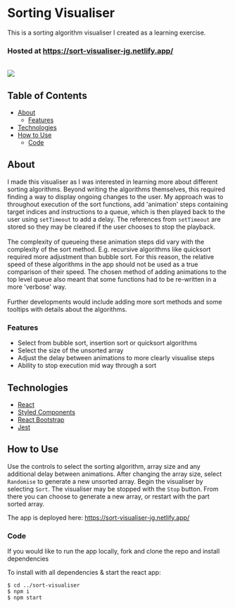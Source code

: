 # Sorting Visualiser

This is a sorting algorithm visualiser I created as a learning exercise.</br>

### Hosted at https://sort-visualiser-jg.netlify.app/

</br>
<img src='./public/sortvisualiser.gif'/>
</br>

## Table of Contents

- [About](#about)
  - [Features](#features)
- [Technologies](#technologies)
- [How to Use](#how-to-use)
  - [Code](#code)

## About

I made this visualiser as I was interested in learning more about different sorting algorithms. Beyond writing the algorithms themselves, this required finding a way to display ongoing changes to the user.
My approach was to throughout execution of the sort functions, add 'animation' steps containing target indices and instructions to a queue, which is then played back to the user using `setTimeout` to add a delay. The references from `setTimeout` are stored so they may be cleared if the user chooses to stop the playback.
</br></br>
The complexity of queueing these animation steps did vary with the complexity of the sort method. E.g. recursive algorithms like quicksort required more adjustment than bubble sort. For this reason, the relative speed of these algorithms in the app should not be used as a true comparison of their speed. The chosen method of adding animations to the top level queue also meant that some functions had to be re-written in a more 'verbose' way.
</br></br>
Further developments would include adding more sort methods and some tooltips with details about the algorithms.

### Features

- Select from bubble sort, insertion sort or quicksort algorithms
- Select the size of the unsorted array
- Adjust the delay between animations to more clearly visualise steps
- Ability to stop execution mid way through a sort

## Technologies

- [React](https://reactjs.org/)
- [Styled Components](https://styled-components.com/)
- [React Bootstrap](https://react-bootstrap.github.io/)
- [Jest](https://jestjs.io/)

## How to Use

Use the controls to select the sorting algorithm, array size and any additional delay between animations. After changing the array size, select `Randomise` to generate a new unsorted array. Begin the visualiser by selecting `Sort`. The visualiser may be stopped with the `Stop` button. From there you can choose to generate a new array, or restart with the part sorted array.

The app is deployed here: https://sort-visualiser-jg.netlify.app/

### Code

If you would like to run the app locally, fork and clone the repo and install dependencies

To install with all dependencies & start the react app:

```
$ cd ../sort-visualiser
$ npm i
$ npm start
```
